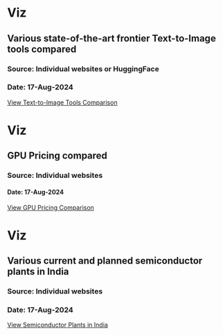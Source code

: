 # Viz
## Various state-of-the-art frontier Text-to-Image tools compared
### Source: Individual websites or HuggingFace
### Date: 17-Aug-2024
[View Text-to-Image Tools Comparison](https://www.figma.com/embed?embed_host=share&url=https%3A%2F%2Fwww.figma.com%2Fboard%2F31ubjGVmluozgcJJnTdrO1%2FText-to-Image-Tools-Comparision-17Aug2024%3Ft%3DsPVN8w2tpFbN9FP7-1)

# Viz
## GPU Pricing compared
### Source: Individual websites
#### Date: 17-Aug-2024
[View GPU Pricing Comparison](https://olabs-ai.github.io/genai-observations/gpu_pricing.html)

# Viz
## Various current and planned semiconductor plants in India
### Source: Individual websites
### Date: 17-Aug-2024
[View Semiconductor Plants in India](https://olabs-ai.github.io/genai-observations/semiconductor_companies_india2.html)
